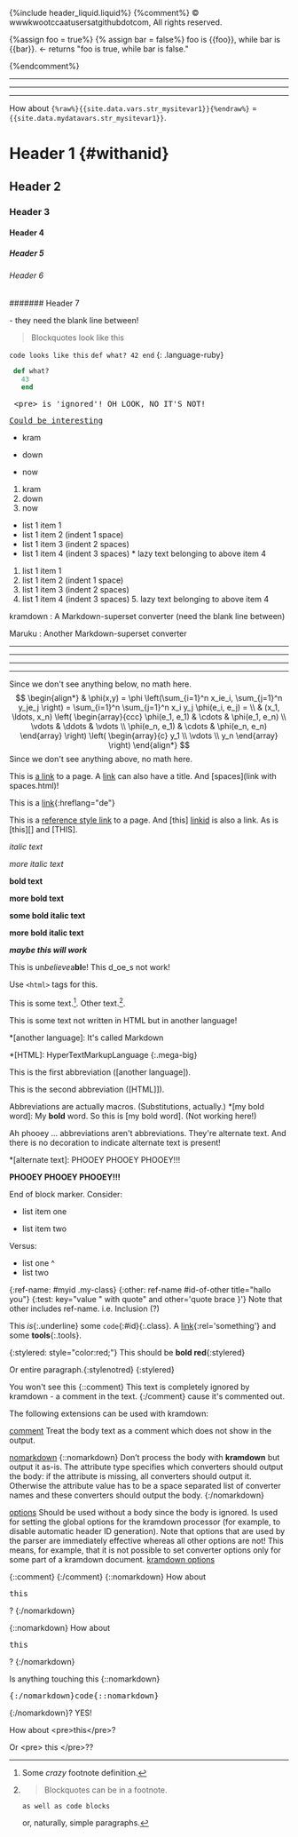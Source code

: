{%include header_liquid.liquid%}
{%comment%}
© wwwkwootccaatusersatgithubdotcom, All rights reserved.




{%assign foo = true%}
{% assign bar = false%}
foo is {{foo}}, while bar is {{bar}}. <- returns "foo is true, while bar is false."



{%endcomment%}














<hr><hr><hr>

How about `{%raw%}{{site.data.vars.str_mysitevar1}}{%endraw%}` = `{{site.data.mydatavars.str_mysitevar1}}`.



# Header 1 {#withanid}

## Header 2

### Header 3

#### Header 4

##### Header 5

###### Header 6

####### Header 7

\- they need the blank line between!



> Blockquotes look like this



`code looks like this`
`def what?
  42
  end`
 {: .language-ruby}

~~~ ruby
 def what?
   43
   end
~~~



<pre> &lt;pre> is 'ignored'! OH LOOK, NO IT'S NOT!</pre>

<pre markdown="0"><u>Could be interesting</u></pre>

* kram
+ down
- now

1. kram
1. down
1. now


* list 1 item 1
 * list 1 item 2 (indent 1 space)
  * list 1 item 3 (indent 2 spaces)
   * list 1 item 4  (indent 3 spaces)
    * lazy text belonging to above item 4
1. list 1 item 1
 2. list 1 item 2 (indent 1 space)
  3. list 1 item 3 (indent 2 spaces)
   4. list 1 item 4  (indent 3 spaces)
    5. lazy text belonging to above item 4

kramdown
: A Markdown-superset converter
(need the blank line between)

Maruku
:     Another Markdown-superset converter



* * *

---

  _  _  _  _

---------------



Since we don't see anything below, no math here.
$$
\begin{align*}
  & \phi(x,y) = \phi \left(\sum_{i=1}^n x_ie_i, \sum_{j=1}^n y_je_j \right)
  = \sum_{i=1}^n \sum_{j=1}^n x_i y_j \phi(e_i, e_j) = \\
  & (x_1, \ldots, x_n) \left( \begin{array}{ccc}
      \phi(e_1, e_1) & \cdots & \phi(e_1, e_n) \\
      \vdots & \ddots & \vdots \\
      \phi(e_n, e_1) & \cdots & \phi(e_n, e_n)
    \end{array} \right)
  \left( \begin{array}{c}
      y_1 \\
      \vdots \\
      y_n
    \end{array} \right)
\end{align*}
$$
Since we don't see anything above, no math here.



This is [a link](http://rubyforge.org) to a page.
A [link](../Test "local URI") can also have a title.
And [spaces](link with spaces.html)!

This is a [link](http://example.com){:hreflang="de"}

This is a [reference style link][linkid] to a page. And [this]
[linkid] is also a link. As is [this][] and [THIS].

[linkid]: http://www.example.com/ "Optional Title"



*italic text*

_more italic text_

**bold text**

__more bold text__

**some bold italic text**

__more bold italic text__

**_maybe this will work_**

This is un*believe*a**bl**e! This d_oe_s not work!



Use `<html>` tags for this.



This is some text.[^1]. Other text.[^footnote].

[^1]: Some *crazy* footnote definition.

[^footnote]:
    > Blockquotes can be in a footnote.

        as well as code blocks

    or, naturally, simple paragraphs.

[^other-note]:       no code block here (spaces are stripped away)

[^codeblock-note]:
        this is now a code block (8 spaces indentation)



This is some text not written in HTML but in another language!


*[another language]: It's called Markdown

*[HTML]: HyperTextMarkupLanguage
{:.mega-big}

This is the first abbreviation ([another language]).

This is the second abbreviation ([HTML]]).

Abbreviations are actually macros. (Substitutions, actually.)
*[my bold word]: My **bold** word.
So this is [my bold word]. (Not working here!)

Ah phooey ... abbreviations aren't abbreviations. They're alternate text.
And there is no decoration to indicate alternate text is present!

*[alternate text]: PHOOEY PHOOEY PHOOEY!!!

**PHOOEY PHOOEY PHOOEY!!!**



End of block marker. Consider:
* list item one

* list item two

Versus:

* list one
^
* list two


{:ref-name: #myid .my-class}
{:other: ref-name #id-of-other title="hallo you"}
{:test: key="value \" with quote" and other='quote brace \}'}
Note that other includes ref-name. i.e. Inclusion (?)

This *is*{:.underline} some `code`{:#id}{:.class}.
A [link](index.html){:rel='something'} and some **tools**{:.tools}.

{:stylered: style="color:red;"}
This should be **bold red**{:stylered}

Or entire paragraph.{:stylenotred}
{:stylered}

You won't see this
{::comment}
This text is completely ignored by kramdown - a comment in the text.
{:/comment} cause it's commented out.


The following extensions can be used with kramdown:

<u>comment</u>
Treat the body text as a comment which does not show in the output.

<u>nomarkdown</u> {::nomarkdown}
Don’t process the body with **kramdown** but output it as-is. The attribute type specifies which converters should output the body: if the attribute is missing, all converters should output it. Otherwise the attribute value has to be a space separated list of converter names and these converters should output the body.
{:/nomarkdown}

<u>options</u>
Should be used without a body since the body is ignored. Is used for setting the global options for the kramdown processor (for example, to disable automatic header ID generation). Note that options that are used by the parser are immediately effective whereas all other options are not! This means, for example, that it is not possible to set converter options only for some part of a kramdown document.
[kramdown options](https://kramdown.gettalong.org/options.html)



{::comment}
{:/comment}
{::nomarkdown}
How about <pre>this</pre>?
{:/nomarkdown}



{::nomarkdown}
How about <pre>this</pre>?
{:/nomarkdown}

Is anything touching this {::nomarkdown}<pre>{:/nomarkdown}code{::nomarkdown}</pre>{:/nomarkdown}? YES!

How about \<pre>this\</pre>?

Or &lt;pre> this &lt;/pre>??
